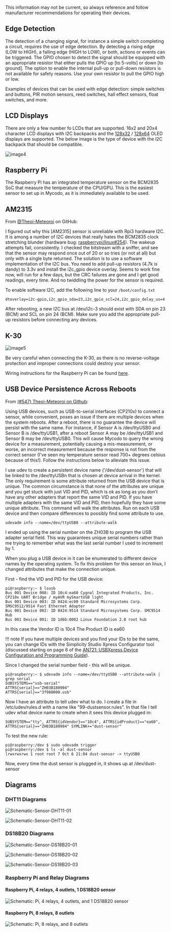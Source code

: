 This information may not be current, so always reference and follow manufacturer recommendations for operating their devices.

## Edge Detection

The detection of a changing signal, for instance a simple switch completing a circuit, requires the use of edge detection. By detecting a rising edge (LOW to HIGH), a falling edge (HIGH to LOW), or both, actions or events can be triggered. The GPIO chosen to detect the signal should be equipped with an appropriate resistor that either pulls the GPIO up [to 5-volts] or down [to ground]. The option to enable the internal pull-up or pull-down resistors is not available for safety reasons. Use your own resistor to pull the GPIO high or low.

Examples of devices that can be used with edge detection: simple switches and buttons, PIR motion sensors, reed switches, hall effect sensors, float switches, and more.

## LCD Displays

There are only a few number fo LCDs that are supported. 16x2 and 20x4 character LCD displays with I2C backpacks and the [128x32](https://www.adafruit.com/product/931) / [128x64](https://www.adafruit.com/product/931) OLED displays are supported. The below image is the type of device with the I2C backpack that should be compatible.

![image4](images/LCD-front-back.jpg)

## Raspberry Pi

The Raspberry Pi has an integrated temperature sensor on the BCM2835 SoC that measure the temperature of the CPU/GPU. This is the easiest sensor to set up in Mycodo, as it is immediately available to be used.

## AM2315

From [@Theoi-Meteoroi](https://github.com/kizniche/Mycodo/issues/315#issuecomment-344798815) on GitHub:

I figured out why this [AM2315] sensor is unreliable with Rpi3 hardware I2C. It is among a number of I2C devices that really hates the BCM2835 clock stretching blunder (hardware bug: [raspberrypi/linux\#254](https://github.com/raspberrypi/linux/issues/254)). The wakeup attempts fail, consistently. I checked the bitstream with a sniffer, and see that the sensor may respond once out of 20 or so tries (or not at all) but only with a single byte returned. The solution is to use a software implementation of the I2C bus. You need to add pull-up resistors (4.7k is dandy) to 3.3v and install the i2c\_gpio device overlay. Seems to work fine now, will run for a few days, but the CRC failures are gone and I get good readings, every time. And no twiddling the power for the sensor is required.

To enable software I2C, add the following line to your `/boot/config.txt`

`dtoverlay=i2c-gpio,i2c_gpio_sda=23,i2c_gpio_scl=24,i2c_gpio_delay_us=4`

After rebooting, a new I2C bus at /dev/i2c-3 should exist with SDA on pin 23 (BCM) and SCL on pin 24 (BCM). Make sure you add the appropriate pull-up resistors before connecting any devices.

## K-30

![image5](images/Sensor-K30-01.jpg)

Be very careful when connecting the K-30, as there is no reverse-voltage protection and improper connections could destroy your sensor.

Wiring instructions for the Raspberry Pi can be found [here](https://www.co2meter.com/blogs/news/8307094-using-co2meter-com-sensors-with-raspberry-pi).

## USB Device Persistence Across Reboots

From [(#547) Theoi-Meteoroi on Github](https://github.com/kizniche/Mycodo/issues/547#issuecomment-428752904):

Using USB devices, such as USB-to-serial interfaces (CP210x) to connect a sensor, while convenient, poses an issue if there are multiple devices when the system reboots. After a reboot, there is no guarantee the device will persist with the same name. For instance, if Sensor A is /dev/ttyUSB0 and Sensor B is /dev/ttyUSB1, after a reboot Sensor A may be /dev/ttyUSB1 and Sensor B may be /dev/ttyUSB0. This will cause Mycodo to query the wrong device for a measurement, potentially causing a mis-measurement, or worse, an incorrect measurement because the response is not from the correct sensor (I've seen my temperature sensor read 700+ degrees celsius because of this!). Follow the instructions below to alleviate this issue.

I use udev to create a persistent device name ('/dev/dust-sensor') that will be linked to the /dev/ttyUSBn that is chosen at device arrival in the kernel. The only requirement is some attribute returned from the USB device that is unique. The common circumstance is that none of the attributes are unique and you get stuck with just VID and PID, which is ok as long as you don't have any other adapters that report the same VID and PID. If you have multiple adapters with the same VID and PID, then hopefully they have some unique attribute. This command will walk the attributes. Run on each USB device and then compare differences to possibly find some attribute to use.

`udevadm info --name=/dev/ttyUSB0 --attribute-walk`

I ended up using the serial number on the ZH03B to program the USB adapter serial field. This way guarantees unique serial numbers rather than me trying to remember what was the last serial number I used to increment by 1.

When you plug a USB device in it can be enumerated to different device names by the operating system. To fix this problem for this sensor on linux, I changed attributes that make the connection unique.

First - find the VID and PID for the USB device:

```
pi@raspberry:~ $ lsusb
Bus 001 Device 008: ID 10c4:ea60 Cygnal Integrated Products, Inc. CP210x UART Bridge / myAVR mySmartUSB light
Bus 001 Device 003: ID 0424:ec00 Standard Microsystems Corp. SMSC9512/9514 Fast Ethernet Adapter
Bus 001 Device 002: ID 0424:9514 Standard Microsystems Corp. SMC9514 Hub
Bus 001 Device 001: ID 1d6b:0002 Linux Foundation 2.0 root hub
```

In this case the Vendor ID is 10c4 The Product ID is ea60

!!! note
    If you have multiple devices and you find your IDs to be the same, you can change IDs with the Simplicity Studio Xpress Configurator tool (discussed starting on page 6 of the [AN721: USBXpress Device Configuration and Programming Guide](https://www.silabs.com/documents/public/application-notes/AN721.pdf)).

Since I changed the serial number field - this will be unique.

```
pi@raspberry:~ $ udevadm info --name=/dev/ttyUSB0 --attribute-walk | grep serial
SUBSYSTEMS=="usb-serial"
ATTRS{serial}=="ZH03B180904"
ATTRS{serial}=="3f980000.usb"
```

Now I have an attribute to tell udev what to do. I create a file in /etc/udev/rules.d with a name like "99-dustsensor.rules". In that file I tell udev what device name to create when it sees this device plugged in:

`SUBSYSTEM=="tty", ATTRS{idVendor}=="10c4", ATTRS{idProduct}=="ea60", ATTRS{serial}=="ZH03B180904" SYMLINK+="dust-sensor"`

To test the new rule:

```
pi@raspberry:/dev $ sudo udevadm trigger
pi@raspberry:/dev $ ls -al dust-sensor
lrwxrwxrwx 1 root root 7 Oct 6 21:04 dust-sensor -> ttyUSB0
```

Now, every time the dust sensor is plugged in, it shows up at /dev/dust-sensor

## Diagrams

### DHT11 Diagrams

![Schematic-Sensor-DHT11-01](images/Schematic-Sensor-DHT11-01.jpg)

![Schematic-Sensor-DHT11-02](images/Schematic-Sensor-DHT11-02.png)

### DS18B20 Diagrams

![Schematic-Sensor-DS18B20-01](images/Schematic-Sensor-DS18B20-01.png)

![Schematic-Sensor-DS18B20-02](images/Schematic-Sensor-DS18B20-02.jpg)

![Schematic-Sensor-DS18B20-03](images/Schematic-Sensor-DS18B20-03.jpg)

### Raspberry Pi and Relay Diagrams

#### Raspberry Pi, 4 relays, 4 outlets, 1 DS18B20 sensor

![Schematic: Pi, 4 relays, 4 outlets, and 1 DS18B20 sensor](images/Schematic-Pi-4-relays.png)

#### Raspberry Pi, 8 relays, 8 outlets

![Schematic: Pi, 8 relays, and 8 outlets](images/Schematic-Pi-8-relays.png)

